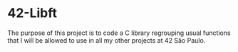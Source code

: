 # 42-Libft
The purpose of this project is to code a C library regrouping usual functions that I will be allowed to use in all my other projects at 42 São Paulo.
